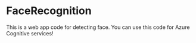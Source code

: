 # FaceRecognition

This is a web app code for detecting face. You can use this code for Azure Cognitive services!
